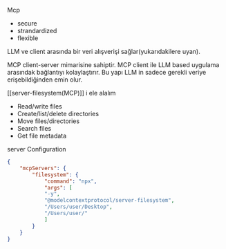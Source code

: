 
Mcp 
- secure
- strandardized
- flexible 

LLM  ve client arasında bir veri alışverişi sağlar(yukarıdakilere uyan). 

MCP client-server mimarisine sahiptir. MCP client ile LLM based uygulama arasındak bağlantıyı kolaylaştırır.  Bu yapı  LLM in sadece gerekli veriye erişebildiğinden emin olur. 

[[server-filesystem(MCP)]] i ele alalım 
- Read/write files
- Create/list/delete directories
- Move files/directories
- Search files
- Get file metadata

server Configuration 
```json
{  
	"mcpServers": {  
		"filesystem": {  
			"command": "npx",  
			"args": [  
			"-y",  
			"@modelcontextprotocol/server-filesystem",  
			"/Users/user/Desktop",  
			"/Users/user/"  
			]  
		} 
	}  
}
```